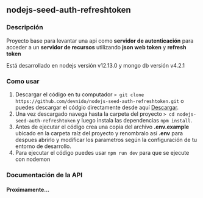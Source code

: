 ## nodejs-seed-auth-refreshtoken

### Descripción

Proyecto base para levantar una api como **servidor de autenticación** para acceder a un **servidor de recursos** utilizando **json web token** y **refresh token**

Está desarrollado en nodejs versión v12.13.0 y mongo db versión v4.2.1

### Como usar

1. Descargar el código en tu computador `` > git clone  https://github.com/devnido/nodejs-seed-auth-refreshtoken.git `` o puedes descargar el códgio directamente desde aquí [Descargar](https://github.com/devnido/nodejs-seed-auth-refreshtoken/releases/tag/v1.0.0).
2. Una vez descargado navega hasta la carpeta del proyecto ``> cd nodejs-seed-auth-refreshtoken`` y luego instala las dependencias ``npm install``.
3. Antes de ejecutar el código crea una copia del archivo **.env.example** ubicado en la carpeta raíz del proyecto y renombralo así **.env** para despues abrirlo y modificar los parametros según la configuración de tu entorno de desarrollo.
4. Para ejecutar el código puedes usar ``npm run dev`` para que se ejecute con nodemon

### Documentación de la API

#### Proximamente...